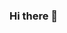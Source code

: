 ### Hi there 👋

<!--
**Nhung472/Nhung472** is a ✨ _special_ ✨ repository because its `README.md` (this file) appears on your GitHub profile.

Here are some ideas to get you started:

- 🔭 I’m currently studying at VNUIS - International School - Vietnam National University
- 🌱 I’m currently learning Informatics and Computer Engineering
- 🤔 I’m looking for help with some DA intern
- 💬 Ask me about anything
- 📫 How to reach me: https://www.linkedin.com/in/lenhung472/
- ⚡ Fun fact: I'm a little bit lazy
-->
